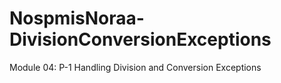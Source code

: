# NospmisNoraa-DivisionConversionExceptions
Module 04: P-1 Handling Division and Conversion Exceptions
